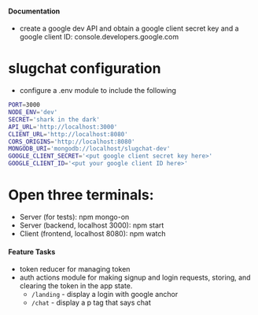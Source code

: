 ####  Documentation  
<!-- Project Description -->

* create a google dev API and obtain a google client secret key and a google client ID: console.developers.google.com

# slugchat configuration
* configure a .env module to include the following

``` bash
PORT=3000
NODE_ENV='dev'
SECRET='shark in the dark'
API_URL='http://localhost:3000'
CLIENT_URL='http://localhost:8080'
CORS_ORIGINS='http://localhost:8080'
MONGODB_URI='mongodb://localhost/slugchat-dev'
GOOGLE_CLIENT_SECRET='<put google client secret key here>'
GOOGLE_CLIENT_ID='<put your google client ID here>'
```
# Open three terminals:
* Server (for tests): npm mongo-on
* Server (backend, localhost 3000): npm start
* Client (frontend, localhost 8080): npm watch

#### Feature Tasks  
* token reducer for managing token
* auth actions module for making signup and login requests, storing, and clearing the token in the app state.
  * `/landing` - display a login with google anchor
  * `/chat` - display a p tag that says chat
